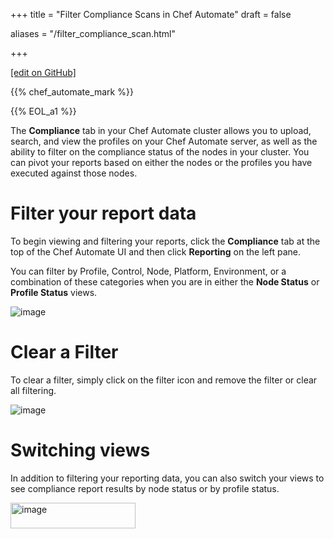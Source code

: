 +++
title = "Filter Compliance Scans in Chef Automate"
draft = false

aliases = "/filter_compliance_scan.html"


  
    
    
    
    
+++    

[\[edit on
GitHub\]](https://github.com/chef/chef-web-docs/blob/master/chef_master/source/filter_compliance_scan.rst)

<meta name="robots" content="noindex">

{{% chef_automate_mark %}}

{{% EOL_a1 %}}

The **Compliance** tab in your Chef Automate cluster allows you to
upload, search, and view the profiles on your Chef Automate server, as
well as the ability to filter on the compliance status of the nodes in
your cluster. You can pivot your reports based on either the nodes or
the profiles you have executed against those nodes.

Filter your report data
=======================

To begin viewing and filtering your reports, click the **Compliance**
tab at the top of the Chef Automate UI and then click **Reporting** on
the left pane.

You can filter by Profile, Control, Node, Platform, Environment, or a
combination of these categories when you are in either the **Node
Status** or **Profile Status** views.

![image](/images/automate_compliance_filter.png)

Clear a Filter
==============

To clear a filter, simply click on the filter icon and remove the filter
or clear all filtering.

![image](/images/automate_compliance_search_bar.png)

Switching views
===============

In addition to filtering your reporting data, you can also switch your
views to see compliance report results by node status or by profile
status.

<img src="/images/automate_compliance_toggle.png" width="200" height="41" alt="image" />
